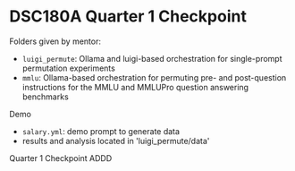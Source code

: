 # DSC180A Quarter 1 Checkpoint

Folders given by mentor:
- `luigi_permute`: Ollama and luigi-based orchestration for single-prompt permutation experiments
- `mmlu`: Ollama-based orchestration for permuting pre- and post-question instructions for the MMLU and MMLUPro question answering benchmarks

Demo
- `salary.yml`: demo prompt to generate data
-  results and analysis located in 'luigi_permute/data'

Quarter 1 Checkpoint
ADDD

